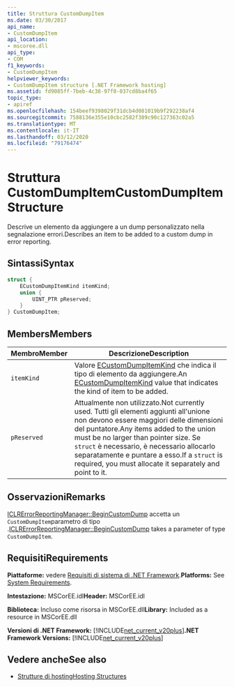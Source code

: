 ```yaml
---
title: Struttura CustomDumpItem
ms.date: 03/30/2017
api_name:
- CustomDumpItem
api_location:
- mscoree.dll
api_type:
- COM
f1_keywords:
- CustomDumpItem
helpviewer_keywords:
- CustomDumpItem structure [.NET Framework hosting]
ms.assetid: fd9085ff-7beb-4c38-97f0-037cd8ba4f65
topic_type:
- apiref
ms.openlocfilehash: 154beef9398029f31dcb4d081019b9f292238af4
ms.sourcegitcommit: 7588136e355e10cbc2582f389c90c127363c02a5
ms.translationtype: MT
ms.contentlocale: it-IT
ms.lasthandoff: 03/12/2020
ms.locfileid: "79176474"
---
```

# <a name="customdumpitem-structure"></a><span data-ttu-id="775e5-102">Struttura CustomDumpItem</span><span class="sxs-lookup"><span data-stu-id="775e5-102">CustomDumpItem Structure</span></span>
<span data-ttu-id="775e5-103">Descrive un elemento da aggiungere a un dump personalizzato nella segnalazione errori.</span><span class="sxs-lookup"><span data-stu-id="775e5-103">Describes an item to be added to a custom dump in error reporting.</span></span>  
  
## <a name="syntax"></a><span data-ttu-id="775e5-104">Sintassi</span><span class="sxs-lookup"><span data-stu-id="775e5-104">Syntax</span></span>  
  
```cpp  
struct {  
    ECustomDumpItemKind itemKind;
    union {  
        UINT_PTR pReserved;  
    }  
} CustomDumpItem;  
```  
  
## <a name="members"></a><span data-ttu-id="775e5-105">Members</span><span class="sxs-lookup"><span data-stu-id="775e5-105">Members</span></span>  
  
|<span data-ttu-id="775e5-106">Membro</span><span class="sxs-lookup"><span data-stu-id="775e5-106">Member</span></span>|<span data-ttu-id="775e5-107">Descrizione</span><span class="sxs-lookup"><span data-stu-id="775e5-107">Description</span></span>|  
|------------|-----------------|  
|`itemKind`|<span data-ttu-id="775e5-108">Valore [ECustomDumpItemKind](../../../../docs/framework/unmanaged-api/hosting/ecustomdumpitemkind-enumeration.md) che indica il tipo di elemento da aggiungere.</span><span class="sxs-lookup"><span data-stu-id="775e5-108">An [ECustomDumpItemKind](../../../../docs/framework/unmanaged-api/hosting/ecustomdumpitemkind-enumeration.md) value that indicates the kind of item to be added.</span></span>|  
|`pReserved`|<span data-ttu-id="775e5-109">Attualmente non utilizzato.</span><span class="sxs-lookup"><span data-stu-id="775e5-109">Not currently used.</span></span> <span data-ttu-id="775e5-110">Tutti gli elementi aggiunti all'unione non devono essere maggiori delle dimensioni del puntatore.</span><span class="sxs-lookup"><span data-stu-id="775e5-110">Any items added to the union must be no larger than pointer size.</span></span> <span data-ttu-id="775e5-111">Se `struct` è necessario, è necessario allocarlo separatamente e puntare a esso.</span><span class="sxs-lookup"><span data-stu-id="775e5-111">If a `struct` is required, you must allocate it separately and point to it.</span></span>|  
  
## <a name="remarks"></a><span data-ttu-id="775e5-112">Osservazioni</span><span class="sxs-lookup"><span data-stu-id="775e5-112">Remarks</span></span>  
 <span data-ttu-id="775e5-113">[ICLRErrorReportingManager::BeginCustomDump](../../../../docs/framework/unmanaged-api/hosting/iclrerrorreportingmanager-begincustomdump-method.md) accetta un `CustomDumpItem`parametro di tipo .</span><span class="sxs-lookup"><span data-stu-id="775e5-113">[ICLRErrorReportingManager::BeginCustomDump](../../../../docs/framework/unmanaged-api/hosting/iclrerrorreportingmanager-begincustomdump-method.md) takes a parameter of type `CustomDumpItem`.</span></span>  
  
## <a name="requirements"></a><span data-ttu-id="775e5-114">Requisiti</span><span class="sxs-lookup"><span data-stu-id="775e5-114">Requirements</span></span>  
 <span data-ttu-id="775e5-115">**Piattaforme:** vedere [Requisiti di sistema di .NET Framework](../../../../docs/framework/get-started/system-requirements.md).</span><span class="sxs-lookup"><span data-stu-id="775e5-115">**Platforms:** See [System Requirements](../../../../docs/framework/get-started/system-requirements.md).</span></span>  
  
 <span data-ttu-id="775e5-116">**Intestazione:** MSCorEE.idl</span><span class="sxs-lookup"><span data-stu-id="775e5-116">**Header:** MSCorEE.idl</span></span>  
  
 <span data-ttu-id="775e5-117">**Biblioteca:** Incluso come risorsa in MSCorEE.dll</span><span class="sxs-lookup"><span data-stu-id="775e5-117">**Library:** Included as a resource in MSCorEE.dll</span></span>  
  
 <span data-ttu-id="775e5-118">**Versioni di .NET Framework:** [!INCLUDE[net_current_v20plus](../../../../includes/net-current-v20plus-md.md)]</span><span class="sxs-lookup"><span data-stu-id="775e5-118">**.NET Framework Versions:** [!INCLUDE[net_current_v20plus](../../../../includes/net-current-v20plus-md.md)]</span></span>  
  
## <a name="see-also"></a><span data-ttu-id="775e5-119">Vedere anche</span><span class="sxs-lookup"><span data-stu-id="775e5-119">See also</span></span>

- [<span data-ttu-id="775e5-120">Strutture di hosting</span><span class="sxs-lookup"><span data-stu-id="775e5-120">Hosting Structures</span></span>](../../../../docs/framework/unmanaged-api/hosting/hosting-structures.md)
